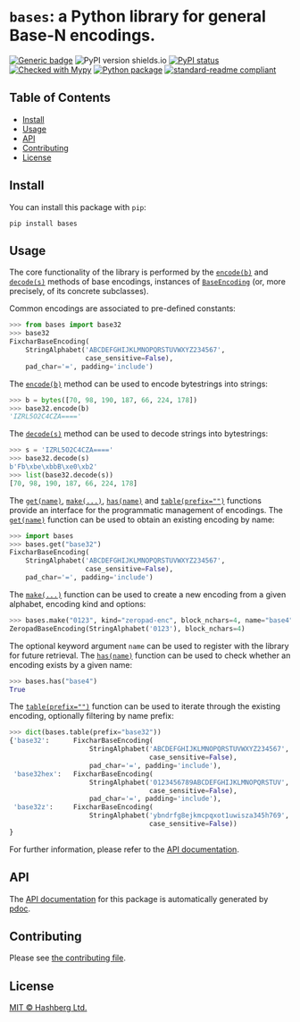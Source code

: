 # `bases`: a Python library for general Base-N encodings.

[![Generic badge](https://img.shields.io/badge/python-3.7+-green.svg)](https://docs.python.org/3.7/)
![PyPI version shields.io](https://img.shields.io/pypi/v/bases.svg)
[![PyPI status](https://img.shields.io/pypi/status/bases.svg)](https://pypi.python.org/pypi/bases/)
[![Checked with Mypy](http://www.mypy-lang.org/static/mypy_badge.svg)](https://github.com/python/mypy)
[![Python package](https://github.com/hashberg-io/bases/actions/workflows/python-pytest.yml/badge.svg)](https://github.com/hashberg-io/bases/actions/workflows/python-pytest.yml)
[![standard-readme compliant](https://img.shields.io/badge/readme%20style-standard-brightgreen.svg?style=flat-square)](https://github.com/RichardLitt/standard-readme)


## Table of Contents

- [Install](#install)
- [Usage](#usage)
- [API](#api)
- [Contributing](#contributing)
- [License](#license)


## Install

You can install this package with `pip`:

```
pip install bases
```

## Usage

The core functionality of the library is performed by the [`encode(b)`](https://hashberg-io.github.io/bases/bases/encoding/base.html#bases.encoding.base.BaseEncoding.encode) and [`decode(s)`](https://hashberg-io.github.io/bases/bases/encoding/base.html#bases.encoding.base.BaseEncoding.decode) methods of base encodings, instances of [`BaseEncoding`](https://hashberg-io.github.io/bases/bases/encoding/base.html#bases.encoding.base.BaseEncoding) (or, more precisely, of its concrete subclasses).

Common encodings are associated to pre-defined constants:

```py
>>> from bases import base32
>>> base32
FixcharBaseEncoding(
    StringAlphabet('ABCDEFGHIJKLMNOPQRSTUVWXYZ234567',
                   case_sensitive=False),
    pad_char='=', padding='include')
```

The [`encode(b)`](https://hashberg-io.github.io/bases/bases/encoding/base.html#bases.encoding.base.BaseEncoding.encode) method can be used to encode bytestrings into strings:

```py
>>> b = bytes([70, 98, 190, 187, 66, 224, 178])
>>> base32.encode(b)
'IZRL5O2C4CZA===='
```

The [`decode(s)`](https://hashberg-io.github.io/bases/bases/encoding/base.html#bases.encoding.base.BaseEncoding.decode) method can be used to decode strings into bytestrings:

```py
>>> s = 'IZRL5O2C4CZA===='
>>> base32.decode(s)
b'Fb\xbe\xbbB\xe0\xb2'
>>> list(base32.decode(s))
[70, 98, 190, 187, 66, 224, 178]
```

The [`get(name)`](https://hashberg-io.github.io/bases/bases/encoding/index.html#bases.encoding.get), [`make(...)`](https://hashberg-io.github.io/bases/bases/encoding/index.html#bases.encoding.make), [`has(name)`](https://hashberg-io.github.io/bases/bases/encoding/index.html#bases.encoding.has) and [`table(prefix="")`](https://hashberg-io.github.io/bases/bases/encoding/index.html#bases.encoding.table) functions provide an interface for the programmatic management of encodings.
The [`get(name)`](https://hashberg-io.github.io/bases/bases/encoding/index.html#bases.encoding.get) function can be used to obtain an existing encoding by name:

```py
>>> import bases
>>> bases.get("base32")
FixcharBaseEncoding(
    StringAlphabet('ABCDEFGHIJKLMNOPQRSTUVWXYZ234567',
                   case_sensitive=False),
    pad_char='=', padding='include')
```

The [`make(...)`](https://hashberg-io.github.io/bases/bases/encoding/index.html#bases.encoding.make) function can be used to create a new encoding from a given alphabet, encoding kind and options:

```py
>>> bases.make("0123", kind="zeropad-enc", block_nchars=4, name="base4")
ZeropadBaseEncoding(StringAlphabet('0123'), block_nchars=4)
```

The optional keyword argument `name` can be used to register with the library for future retrieval.
The [`has(name)`](https://hashberg-io.github.io/bases/bases/encoding/index.html#bases.encoding.has) function can be used to check whether an encoding exists by a given name:

```py
>>> bases.has("base4")
True
```

The [`table(prefix="")`](https://hashberg-io.github.io/bases/bases/encoding/index.html#bases.encoding.table) function can be used to iterate through the existing encoding, optionally filtering by name prefix:

```py
>>> dict(bases.table(prefix="base32"))
{'base32':      FixcharBaseEncoding(
                    StringAlphabet('ABCDEFGHIJKLMNOPQRSTUVWXYZ234567',
                                   case_sensitive=False),
                    pad_char='=', padding='include'),
 'base32hex':   FixcharBaseEncoding(
                    StringAlphabet('0123456789ABCDEFGHIJKLMNOPQRSTUV',
                                   case_sensitive=False),
                    pad_char='=', padding='include'),
 'base32z':     FixcharBaseEncoding(
                    StringAlphabet('ybndrfg8ejkmcpqxot1uwisza345h769',
                                   case_sensitive=False))
}
```

For further information, please refer to the [API documentation](https://hashberg-io.github.io/bases/bases/index.html).

## API

The [API documentation](https://hashberg-io.github.io/bases/bases/index.html) for this package is automatically generated by [pdoc](https://pdoc3.github.io/pdoc/).


## Contributing

Please see [the contributing file](./CONTRIBUTING.md).


## License

[MIT © Hashberg Ltd.](LICENSE)
